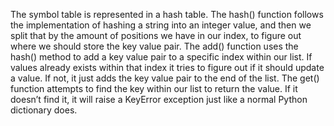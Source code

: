 The symbol table is represented in a hash table.
The hash() function follows the implementation of hashing a string into an integer value, and then we split that by the amount of positions we have in our index, to figure out where we should store the key value pair.
The add() function uses the hash() method to add a key value pair to a specific index within our list. If values already exists within that index it tries to figure out if it should update a value. If not, it just adds the key value pair to the end of the list.
The get() function attempts to find the key within our list to return the value. If it doesn’t find it, it will raise a KeyError exception just like a normal Python dictionary does.
